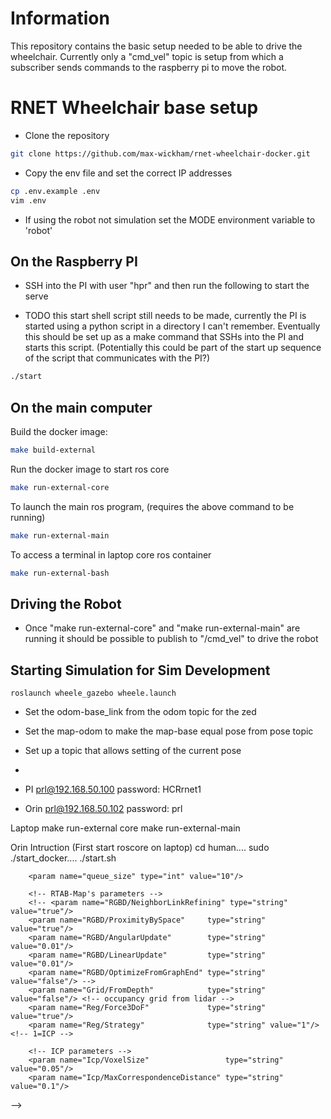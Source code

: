# Information

This repository contains the basic setup needed to be able to drive the wheelchair. Currently only a "cmd_vel" topic is setup from which a subscriber sends commands to the raspberry pi to move the robot.

# RNET Wheelchair base setup

- Clone the repository
```bash
git clone https://github.com/max-wickham/rnet-wheelchair-docker.git

```

- Copy the env file and set the correct IP addresses
```bash
cp .env.example .env
vim .env
```

- If using the robot not simulation set the MODE environment variable to 'robot'

## On the Raspberry PI
- SSH into the PI with user "hpr" and then run the following to start the serve

- TODO this start shell script still needs to be made, currently the PI is started using a python script in a directory I can't remember. Eventually this should be set up as a make command that SSHs into the PI and starts this script. (Potentially this could be part of the start up sequence of the script that communicates with the PI?)

```bash
./start
```

## On the main computer
Build the docker image:
```bash
make build-external
```
Run the docker image to start ros core
```bash
make run-external-core
```
To launch the main ros program, (requires the above command to be running)
```bash
make run-external-main
```
To access a terminal in laptop core ros container
```bash
make run-external-bash
```

## Driving the Robot

- Once "make run-external-core" and "make run-external-main" are running it should be possible to publish to "/cmd_vel" to drive the robot



## Starting Simulation for Sim Development

```
roslaunch wheele_gazebo wheele.launch
```



- Set the odom-base_link from the odom topic for the zed
- Set the map-odom to make the map-base equal pose from pose topic

- Set up a topic that allows setting of the current pose
-


- PI  prl@192.168.50.100 password: HCRrnet1
- Orin prl@192.168.50.102 password: prl

Laptop
make run-external core
make run-external-main

Orin Intruction (First start roscore on laptop)
cd human....
sudo ./start_docker....
./start.sh






<!--
    <node name="rtabmap" pkg="rtabmap_ros" type="rtabmap" output="screen" args="--delete_db_on_start">
        <param name="frame_id" type="string" value="base_link"/>

        <param name="subscribe_depth" type="bool" value="false"/>
        <param name="subscribe_rgbd" type="bool" value="false"/>
        <param name="subscribe_scan" type="bool" value="true"/>

        <remap from="odom" to="/odom"/>
        <remap from="scan" to="/scan"/>
        <!-- <remap from="rgbd_image" to="rgbd_image"/> -->

        <param name="queue_size" type="int" value="10"/>

        <!-- RTAB-Map's parameters -->
        <!-- <param name="RGBD/NeighborLinkRefining" type="string" value="true"/>
        <param name="RGBD/ProximityBySpace"     type="string" value="true"/>
        <param name="RGBD/AngularUpdate"        type="string" value="0.01"/>
        <param name="RGBD/LinearUpdate"         type="string" value="0.01"/>
        <param name="RGBD/OptimizeFromGraphEnd" type="string" value="false"/> -->
        <param name="Grid/FromDepth"            type="string" value="false"/> <!-- occupancy grid from lidar -->
        <param name="Reg/Force3DoF"             type="string" value="true"/>
        <param name="Reg/Strategy"              type="string" value="1"/> <!-- 1=ICP -->

        <!-- ICP parameters -->
        <param name="Icp/VoxelSize"                 type="string" value="0.05"/>
        <param name="Icp/MaxCorrespondenceDistance" type="string" value="0.1"/>
  </node> -->
